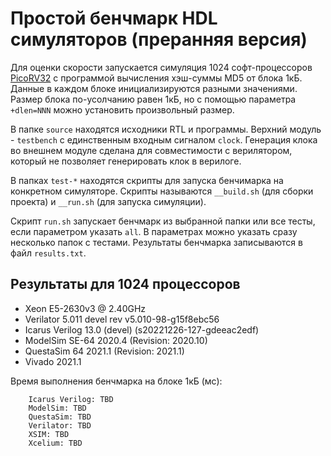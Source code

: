 # Простой бенчмарк HDL симуляторов (преранняя версия)

Для оценки скорости запускается симуляция 1024 софт-процессоров
[PicoRV32](https://github.com/YosysHQ/picorv32) с программой вычисления хэш-суммы MD5
от блока 1кБ. Данные в каждом блоке инициализируются разными значениями. Размер блока
по-усолчанию равен 1кБ, но с помощью параметра `+dlen=NNN` можно установить
произвольный размер.

В папке `source` находятся исходники RTL и программы. Верхний модуль - `testbench` с
единственным входным сигналом `clock`. Генерация клока во внешнем модуле сделана для
совместимости с верилятором, который не позволяет генерировать клок в верилоге.

В папках `test-*` находятся скрипты для запуска бенчимарка на конкретном
симуляторе. Скрипты называются `__build.sh` (для сборки проекта) и `__run.sh` (для
запуска симуляции).

Скрипт `run.sh` запускает бенчмарк из выбранной папки или все тесты, если параметром
указать `all`. В параметрах можно указать сразу несколько папок с тестами. Результаты
бенчмарка записываются в файл `results.txt`.

## Результаты для 1024 процессоров

- Xeon E5-2630v3 @ 2.40GHz
- Verilator 5.011 devel rev v5.010-98-g15f8ebc56
- Icarus Verilog 13.0 (devel) (s20221226-127-gdeeac2edf)
- ModelSim SE-64 2020.4 (Revision: 2020.10)
- QuestaSim 64 2021.1 (Revision: 2021.1)
- Vivado 2021.1

Время выполнения бенчмарка на блоке 1кБ (мс):
```
    Icarus Verilog: TBD
    ModelSim: TBD
    QuestaSim: TBD
    Verilator: TBD
    XSIM: TBD
    Xcelium: TBD
```
